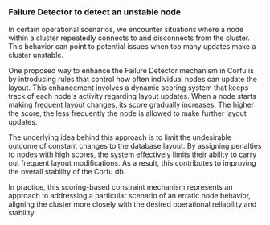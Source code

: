 
### Failure Detector to detect an unstable node

In certain operational scenarios, we encounter situations where a node within a cluster repeatedly connects to and disconnects from the cluster. 
This behavior can point to potential issues when too many updates make a cluster unstable.

One proposed way to enhance the Failure Detector mechanism in Corfu is by introducing rules 
that control how often individual nodes can update the layout. 
This enhancement involves a dynamic scoring system that keeps track of each node's activity regarding layout updates. 
When a node starts making frequent layout changes, its score gradually increases. 
The higher the score, the less frequently the node is allowed to make further layout updates.

The underlying idea behind this approach is to limit the undesirable outcome of constant changes to the database layout. 
By assigning penalties to nodes with high scores, the system effectively limits their ability to carry out frequent layout modifications. 
As a result, this contributes to improving the overall stability of the Corfu db.

In practice, this scoring-based constraint mechanism represents an approach to addressing a particular scenario of an erratic node behavior, 
aligning the cluster more closely with the desired operational reliability and stability.

